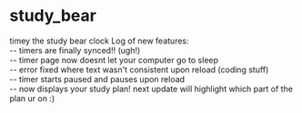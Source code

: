 # study_bear
timey the study bear clock
Log of new features: <br> </span>
                -- timers are finally synced!! (ugh!) <br>
                -- timer page now doesnt let your computer go to sleep <br>
                -- error fixed where text wasn't consistent upon reload (coding stuff) <br>
                -- timer starts paused and pauses upon reload <br>
                -- now displays your study plan! next update will highlight which part of the plan ur on :)

                